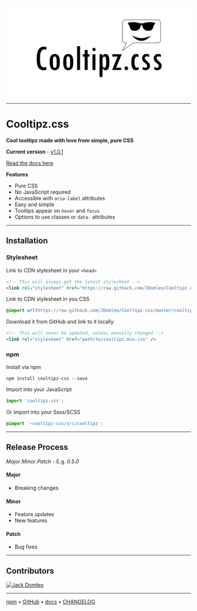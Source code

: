 ![Cooltipz.css](./logo.png "Cooltipz.css logo")

---

# Cooltipz.css

**Cool tooltipz made with love from simple, pure CSS**

**Current version** - [v1.0.1](https://github.com/JDomleo/Cooltipz.css/releases/tag/v1.0.1)

[Read the docs here](https://cooltipz.jackdomleo.dev)

**Features**
- Pure CSS
- No JavaScript required
- Accessible with `aria-label` attributes
- Easy and simple
- Tooltips appear on `hover` and `focus`
- Options to use classes or `data-` attributes


---

## Installation

### Stylesheet

Link to CDN stylesheet in your `<head>`
```html
<!-- This will always get the latest stylesheet -->
<link rel="stylesheet" href="https://raw.githack.com/JDomleo/Cooltipz.css/master/cooltipz.min.css" />
```

Link to CDN stylesheet in you CSS
```css
@import url(https://raw.githack.com/JDomleo/Cooltipz.css/master/cooltipz.min.css);
```

Download it from GitHub and link to it locally
```html
<!-- This will never be updated, unless manually changed -->
<link rel="stylesheet" href="path/to/cooltipz.min.css" />
```

### npm

Install via npm
```
npm install cooltipz-css --save
```

Import into your JavaScript
```js
import 'cooltipz-css';
```

Or import into your Sass/SCSS
```scss
@import '~cooltipz-css/src/cooltipz';
```

---

## Release Process

_Major_._Minor_._Patch_ - E.g. _0.5.0_

#### Major
- Breaking changes

#### Minor
- Feature updates
- New features

#### Patch
- Bug fixes

---

## Contributors

<a href="https://github.com/JDomleo/Cooltipz.css/graphs/contributors">
  <img src="https://contributors-img.web.app/image?repo=JDomleo/Cooltipz.css" alt="Jack Domleo" title="Jack Domleo" />
</a>

---

[npm](https://www.npmjs.com/package/cooltipz-css) &bull; [GitHub](https://github.com/JDomleo/Cooltipz.css) &bull; [docs](https://cooltipz.jackdomleo.dev) &bull; [CHANGELOG](https://github.com/JDomleo/Cooltipz.css/releases)